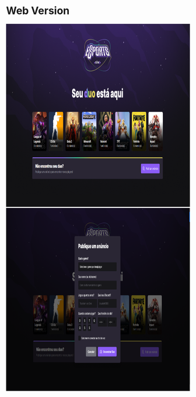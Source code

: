 # Web Version

<img src="public/demo.png"  height="500px" >

<img src="public/demo2.png"  height="500px" >

